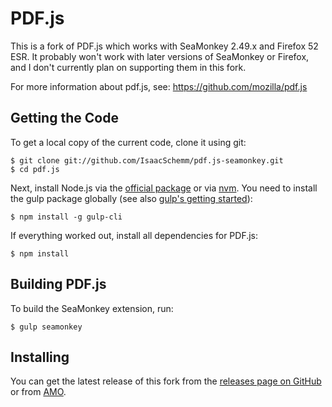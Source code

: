 # PDF.js

This is a fork of PDF.js which works with SeaMonkey 2.49.x and Firefox 52 ESR.
It probably won't work with later versions of SeaMonkey or Firefox, and I don't
currently plan on supporting them in this fork.

For more information about pdf.js, see: https://github.com/mozilla/pdf.js

## Getting the Code

To get a local copy of the current code, clone it using git:

    $ git clone git://github.com/IsaacSchemm/pdf.js-seamonkey.git
    $ cd pdf.js

Next, install Node.js via the [official package](http://nodejs.org) or via
[nvm](https://github.com/creationix/nvm). You need to install the gulp package
globally (see also [gulp's getting started](https://github.com/gulpjs/gulp/blob/master/docs/getting-started.md#getting-started)):

    $ npm install -g gulp-cli

If everything worked out, install all dependencies for PDF.js:

    $ npm install

## Building PDF.js

To build the SeaMonkey extension, run:

    $ gulp seamonkey

## Installing

You can get the latest release of this fork from the
[releases page on GitHub](https://github.com/IsaacSchemm/pdf.js-seamonkey/releases)
or from [AMO](https://addons.mozilla.org/en-US/seamonkey/addon/pdf-js-for-seamonkey/).

